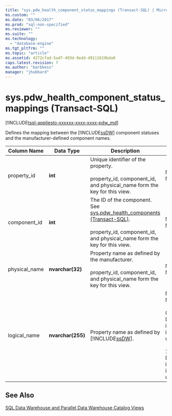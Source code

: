 ```yaml
---
title: "sys.pdw_health_component_status_mappings (Transact-SQL) | Microsoft Docs"
ms.custom: ""
ms.date: "03/06/2017"
ms.prod: "sql-non-specified"
ms.reviewer: ""
ms.suite: ""
ms.technology: 
  - "database-engine"
ms.tgt_pltfrm: ""
ms.topic: "article"
ms.assetid: 4272cfad-5ad7-493d-9edd-d9111619bda0
caps.latest.revision: 7
ms.author: "barbkess"
manager: "jhubbard"
---
```

# sys.pdw_health_component_status_mappings (Transact-SQL)
[!INCLUDE[tsql-appliesto-xxxxxx-xxxx-xxxx-pdw_md](../../relational-databases/system-catalog-views/includes/tsql-appliesto-xxxxxx-xxxx-xxxx-pdw-md.md)]

  Defines the mapping between the [!INCLUDE[ssDW](../../database-engine/configure/windows/includes/ssdw-md.md)] component statuses and the manufacturer-defined component names.  
  
|Column Name|Data Type|Description|Range|  
|-----------------|---------------|-----------------|-----------|  
|property_id|**int**|Unique identifier of the property.<br /><br /> property_id, component_id, and physical_name form the key for this view.|NOT NULL|  
|component_id|**int**|The ID of the component. See [sys.pdw_health_components &#40;Transact-SQL&#41;](../../relational-databases/system-catalog-views/sys.pdw-health-components-transact-sql.md).<br /><br /> property_id, component_id, and physical_name form the key for this view.|NOT NULL|  
|physical_name|**nvarchar(32)**|Property name as defined by the manufacturer.<br /><br /> property_id, component_id, and physical_name form the key for this view.|NOT NULL|  
|logical_name|**nvarchar(255)**|Property name as defined by [!INCLUDE[ssDW](../../database-engine/configure/windows/includes/ssdw-md.md)].|NOT NULL<br /><br /> 0 - Device instance is unique.<br /><br /> 1 - Device instance is not unique.|  
  
## See Also  
 [SQL Data Warehouse and Parallel Data Warehouse Catalog Views](../../relational-databases/system-catalog-views/sql-data-warehouse-and-parallel-data-warehouse-catalog-views.md)  
  
  